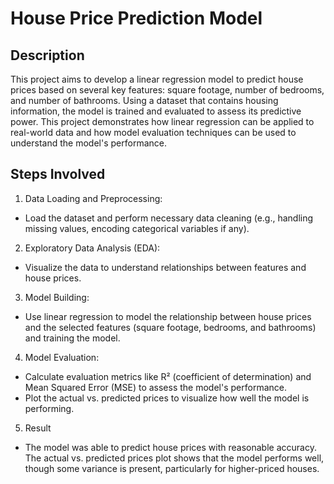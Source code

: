 # House Price Prediction Model 
## Description
This project aims to develop a linear regression model to predict house prices based on several key features: square footage, number of bedrooms, and number of bathrooms. Using a dataset that contains housing information, the model is trained and evaluated to assess its predictive power. This project demonstrates how linear regression can be applied to real-world data and how model evaluation techniques can be used to understand the model's performance.

## Steps Involved
1. Data Loading and Preprocessing:
- Load the dataset and perform necessary data cleaning (e.g., handling missing values, encoding categorical variables if any).
2. Exploratory Data Analysis (EDA):
- Visualize the data to understand relationships between features and house prices.
3. Model Building:
- Use linear regression to model the relationship between house prices and the selected features (square footage, bedrooms, and bathrooms) and training the model.
4. Model Evaluation:
- Calculate evaluation metrics like R² (coefficient of determination) and Mean Squared Error (MSE) to assess the model's performance.
- Plot the actual vs. predicted prices to visualize how well the model is performing.
5. Result
- The model was able to predict house prices with reasonable accuracy. The actual vs. predicted prices plot shows that the model performs well, though some variance is present, particularly for higher-priced houses.
